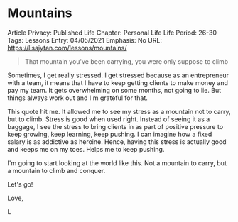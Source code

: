 # Mountains

Article Privacy: Published
Life Chapter: Personal Life
Life Period: 26-30
Tags: Lessons
Entry: 04/05/2021
Emphasis: No
URL: https://lisajytan.com/lessons/mountains/

> That mountain you've been carrying, you were only suppose to climb
> 

Sometimes, I get really stressed. I get stressed because as an entrepreneur with a team, it means that I have to keep getting clients to make money and pay my team. It gets overwhelming on some months, not going to lie. But things always work out and I'm grateful for that. 

This quote hit me. It allowed me to see my stress as a mountain not to carry, but to climb. Stress is good when used right. Instead of seeing it as a baggage, I see the stress to bring clients in as part of positive pressure to keep growing, keep learning, keep pushing. I can imagine how a fixed salary is as addictive as heroine. Hence, having this stress is actually good and keeps me on my toes. Helps me to keep pushing. 

I'm going to start looking at the world like this. Not a mountain to carry, but a mountain to climb and conquer. 

Let's go!

Love,

L